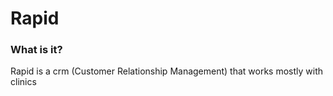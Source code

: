 # Rapid

### What is it?
Rapid is a crm (Customer Relationship Management) that works mostly with clinics
